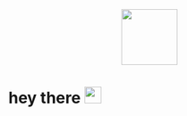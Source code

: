 <div id="header" align="center">
  <img src="https://media.giphy.com/media/ZzXCOr8XKysj6/giphy.gif?cid=790b7611z5sw34k806b8nruebp5hivk8fai7hp4t8ffo6lxt&ep=v1_gifs_search&rid=giphy.gif&ct=g" width="100""/>
</div>

<h1>
  hey there
  <img src="https://media.giphy.com/media/hvRJCLFzcasrR4ia7z/giphy.gif" width="30px"/>
</h1>
